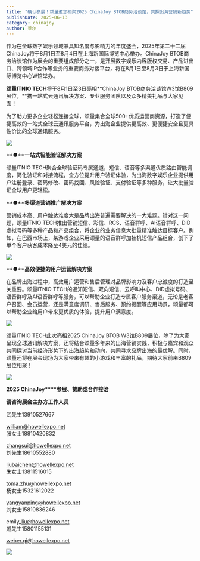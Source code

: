 ```yaml
---
title: "确认参展！颂量邀您相聚2025 ChinaJoy BTOB商务洽谈馆，共探出海营销新趋势"
publishDate: 2025-06-13
category: chinajoy
author: 莱尔
---
```


作为在全球数字娱乐领域兼具知名度与影响力的年度盛会，2025年第二十二届ChinaJoy将于8月1日至8月4日在上海新国际博览中心举办。ChinaJoy BTOB商务洽谈馆作为展会的重要组成部分之一，是开展数字娱乐内容版权交易、产品进出口、跨领域IP合作等业务的重要商务对接平台，将在8月1日至8月3日于上海新国际博览中心W馆举办。

**颂量ITNIO TECH**将于8月1日至3日亮相**ChinaJoy BTOB商务洽谈馆W3馆B809展位，**携一站式云通讯解决方案、专业服务团队以及众多精美礼品与大家见面！

为了助力更多企业轻松连接全球，颂量集合全球500+优质运营商资源，打造了便捷高效的一站式全球云通讯服务平台，为出海企业提供更高效、更便捷安全且更具性价比的全球通讯服务。

![](https://ec-net-1251389766.cos.ap-shanghai.myqcloud.com/wp-content/uploads/2025/06/20250613122330358.png)

**●****一站式智能验证解决方案**

颂量ITNIO TECH聚合全球验证码专属通道，短信、语音等多渠道优质路由智能调度，简化验证和对接流程，全方位提升用户验证体验，为出海数字娱乐企业提供用户注册登录、密码修改、密码找回、风险验证、支付验证等多种服务，让大批量验证全球用户更轻松。

**●****多渠道营销推广解决方案**

营销成本高、用户触达难度大是品牌出海普遍需要解决的一大难题。针对这一问题，颂量ITNIO TECH推出营销短信、彩信、RCS、语音群呼、AI语音群呼、DID虚拟号码等多种产品和产品组合，将企业的业务信息大批量精准触达目标客户。例如，在巴西市场上，某游戏企业采用颂量的语音群呼加挂机短信产品组合，创下了单个客户获客成本降至4美元的佳绩。

![](https://ec-net-1251389766.cos.ap-shanghai.myqcloud.com/wp-content/uploads/2025/06/20250613122334138.png)

**●****高效便捷的用户运营解决方案**

在品牌出海过程中，高效用户运营和售后管理对品牌影响力及客户忠诚度的打造至关重要。颂量ITNIO TECH的通知短信、双向短信、云呼叫中心、DID虚拟号码、语音群呼及AI语音群呼等服务，可以帮助企业打造专属客户服务渠道，无论是老客户召回、会员运营，还是满意度调研、售后服务、预约提醒等应用场景，颂量都可以帮助企业给用户带来更优质的体验，提升用户满意度。

![](https://ec-net-1251389766.cos.ap-shanghai.myqcloud.com/wp-content/uploads/2025/06/20250613122328724.jpg)

颂量ITNIO TECH此次亮相2025 ChinaJoy BTOB W3馆B809展位，除了为大家呈现全球通讯解决方案，还将结合颂量多年来的出海营销实践，积极与嘉宾和观众共同探讨当前经济形势下的出海趋势和动向，共同寻求品牌出海的最优解。同时，颂量还将在展会现场为大家带来有趣的小游戏和丰富的礼品，期待大家前来B809展位相聚！

![](https://ec-net-1251389766.cos.ap-shanghai.myqcloud.com/wp-content/uploads/2025/06/20250613122337686.png)

**2025 ChinaJoy****参展、赞助或合作接洽**

**请咨询展会主办方工作人员**

武先生13910527667

william@howellexpo.net  
张女士18810420832

zhangsui@howellexpo.net  
刘先生18610552880

liubaichen@howellexpo.net  
朱女士13811516015

toma.zhu@howellexpo.net  
杨女士15321612022

yangyanping@howellexpo.net  
刘女士15810836246

emily\_liu@howellexpo.net  
戚先生15801155131

weber.qi@howellexpo.net

![](https://ec-net-1251389766.cos.ap-shanghai.myqcloud.com/wp-content/uploads/2025/06/20250613122341625.png)
